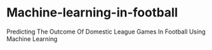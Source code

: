 # Machine-learning-in-football
Predicting The Outcome Of Domestic League Games In Football Using Machine Learning
